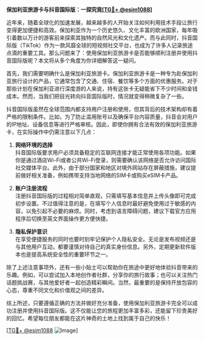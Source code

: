 **保加利亚旅游卡与抖音国际版：一探究竟[[TG💪+ @esim1088](https://t.me/s/esim1088)]**

近年来，随着全球化的加速发展，越来越多的人开始关注如何利用技术手段让旅行变得更加便捷和高效。保加利亚作为一个历史悠久、文化丰富的欧洲国家，每年吸引着数以万计的游客前来探索其独特的自然风光和文化遗产。而与此同时，抖音国际版（TikTok）作为一款风靡全球的短视频社交平台，也成为了许多人记录旅途点滴的重要工具。那么问题来了：使用保加利亚旅游卡是否能够顺利注册并使用抖音国际版呢？本文将从多个角度为你详细解答这一疑问。

首先，我们需要明确什么是保加利亚旅游卡。保加利亚旅游卡是一种专为赴保加利亚旅行设计的产品，它通常包含了交通、住宿、餐饮等多个方面的优惠服务。对于那些计划在保加利亚进行深度游的人来说，持有这张卡无疑能省下不少时间和金钱成本。然而，当我们把目光转向抖音国际版时，情况就变得稍微复杂了一些。

抖音国际版虽然在全球范围内都支持用户注册和使用，但其背后的技术架构却有着严格的限制条件。比如，为了防止滥用账号以及确保平台内容质量，抖音会对用户的IP地址、设备信息等进行严格审核。因此，即使你拥有合法有效的保加利亚旅游卡，在实际操作中仍需注意以下几点：

1. **网络环境的选择**  
   抖音国际版要求用户必须具备稳定的互联网连接才能正常使用各项功能。如果你是通过酒店Wi-Fi或者公共Wi-Fi登录，则需要确认该网络是否允许访问国际社交媒体平台。此外，由于部分国家和地区对境外网站存在屏蔽措施，建议提前做好相关准备，例如携带支持当地网络的SIM卡或购买eSIM卡产品。

2. **账户注册流程**  
   注册抖音国际版的过程相对简单直观，只需填写基本信息并上传头像即可完成初步设置。不过值得注意的是，在填写个人信息时最好避免使用过于敏感的内容，以免引起不必要的麻烦。同时，考虑到语言障碍问题，建议下载官方应用程序后切换至英文界面操作更方便快捷。

3. **隐私保护意识**  
   在享受便捷服务的同时也要时刻牢记保护个人隐私安全。无论是发布视频还是与其他用户互动，都要谨慎对待自己的真实身份信息。另外，定期更新软件版本也是提高系统安全性的重要环节之一。

除了上述注意事项外，还有一些小贴士可以帮助你在旅途中更好地体验抖音带来的乐趣。例如，可以尝试加入本地创作者社群，分享你的旅行故事；也可以关注热门话题挑战赛，与其他爱好者一起创造精彩瞬间。当然，最重要的是保持开放包容的心态，尊重不同文化和价值观之间的差异。

综上所述，只要遵循正确的方法并做好充分准备，使用保加利亚旅游卡完全可以成功注册并使用抖音国际版。这不仅能让您的旅程更加丰富多彩，还能留下珍贵美好的回忆。希望每位朋友都能在这片神奇的土地上找到属于自己的快乐！

[[TG💪+ @esim1088](https://t.me/s/esim1088) ![Image](https://i.postimg.cc/4NQfJmqS/Snipaste-2025-05-13-00-14-12.png)]